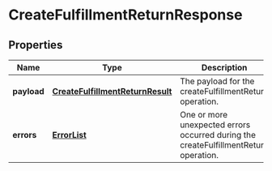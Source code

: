 
# CreateFulfillmentReturnResponse

## Properties
Name | Type | Description | Notes
------------ | ------------- | ------------- | -------------
**payload** | [**CreateFulfillmentReturnResult**](CreateFulfillmentReturnResult.md) | The payload for the createFulfillmentReturn operation. |  [optional]
**errors** | [**ErrorList**](../ErrorList.md) | One or more unexpected errors occurred during the createFulfillmentReturn operation. |  [optional]



